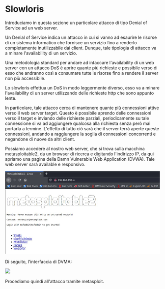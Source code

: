 # Slowloris

Introduciamo in questa sezione un particolare attacco di tipo Denial of Service ad un web server. 

Un Denial of Service indica un attacco in cui si vanno ad esaurire le risorse di un sistema informatico che fornisce un servizio fino a renderlo completamente inutilizzabile dai client. Dunque, tale tipologia di attacco va a minare l'availability di un servizio. 

Una metodologia standard per andare ad intaccare l'availability di un web server con un attacco DoS è aprire quante più richieste e possibile verso di esso che andranno così a consumare tutte le risorse fino a rendere il server non più accessibile. 

Lo slowloris effettua un DoS in modo leggermente diverso, esso va a minare l'availability di un server utilizzando delle richieste http che sono appunto lente. 

In particolare, tale attacco cerca di mantenere quante più connessioni attive verso il web server target. Questo è possibile aprendo delle connessioni verso il target e inviando delle richieste parziali, periodicamente su tale connessione si va ad aggiungere qualcosa alla richiesta senza però mai portarla a termine. L'effetto di tutto ciò sarà che il server terrà aperte queste connessioni, andando a raggiungere la soglia di connessioni concorrenti e negandone di nuove da altri client. 

Possiamo accedere al nostro web server, che si trova sulla macchina metasploitable2, da un browser di ricerca e digitando l'indirizzo IP, da qui apriamo una pagina della Damn Vulnerable Web Application (DVWA). Tale web server sarà available e responsivo. 

<img src="/imgs/WebServer1.PNG" width="600"> </br>

Di seguito, l'interfaccia di DVMA:

<img src="/imgs/DVMA.PNG" width="600"> </br>


Procediamo quindi all'attacco tramite metasploit.
